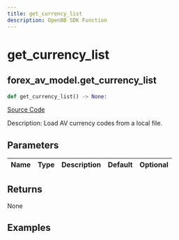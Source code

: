 ```yaml
---
title: get_currency_list
description: OpenBB SDK Function
---
```


# get_currency_list

## forex_av_model.get_currency_list

```python title='openbb_terminal/forex/av_model.py'
def get_currency_list() -> None:
```
[Source Code](https://github.com/OpenBB-finance/OpenBBTerminal/tree/main/openbb_terminal/forex/av_model.py#L19)

Description: Load AV currency codes from a local file.

## Parameters

| Name | Type | Description | Default | Optional |
| ---- | ---- | ----------- | ------- | -------- |

## Returns

None

## Examples

